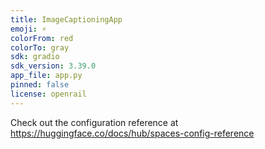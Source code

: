 ```yaml
---
title: ImageCaptioningApp
emoji: ⚡
colorFrom: red
colorTo: gray
sdk: gradio
sdk_version: 3.39.0
app_file: app.py
pinned: false
license: openrail
---
```


Check out the configuration reference at https://huggingface.co/docs/hub/spaces-config-reference
